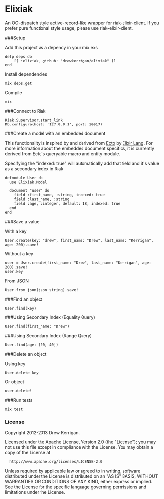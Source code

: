 # Elixiak

An OO-dispatch style active-record-like wrapper for riak-elixir-client. If you prefer pure functional style usage, please use riak-elixir-client.

###Setup

Add this project as a depency in your mix.exs

```
defp deps do
	[{ :elixiak, github: "drewkerrigan/elixiak" }]
end
```

Install dependencies

```
mix deps.get
```

Compile

```
mix
```

###Connect to Riak

```
Riak.Supervisor.start_link
Db.configure(host: '127.0.0.1', port: 10017)
```

###Create a model with an embedded document

This functionality is inspired by and derived from [Ecto](https://github.com/elixir-lang/ecto) by [Elixir Lang](http://elixir-lang.org/). For more information about the embedded document specifics, it is currently derived from Ecto's queryable macro and entity module.

Specifying the "indexed: true" will automatically add that field and it's value as a secondary index in Riak

```
defmodule User do
  use Elixiak.Model

  document "user" do
    field :first_name, :string, indexed: true
    field :last_name, :string
    field :age, :integer, default: 18, indexed: true
  end
end
```

###Save a value

With a key

```
User.create(key: "drew", first_name: "Drew", last_name: "Kerrigan", age: 200).save!
```

Without a key

```
user = User.create(first_name: "Drew", last_name: "Kerrigan", age: 200).save!
user.key
```

From JSON

```
User.from_json(json_string).save!
```

###Find an object

```
User.find(key)
```

###Using Secondary Index (Equality Query)

```
User.find(first_name: "Drew")
```
###Using Secondary Index (Range Query)

```
User.find(age: [20, 40])
```

###Delete an object

Using key

```
User.delete key
```

Or object

```
user.delete!
```

###Run tests

```
mix test
```

### License

Copyright 2012-2013 Drew Kerrigan.

  Licensed under the Apache License, Version 2.0 (the "License");
  you may not use this file except in compliance with the License.
  You may obtain a copy of the License at

      http://www.apache.org/licenses/LICENSE-2.0

  Unless required by applicable law or agreed to in writing, software
  distributed under the License is distributed on an "AS IS" BASIS,
  WITHOUT WARRANTIES OR CONDITIONS OF ANY KIND, either express or implied.
  See the License for the specific language governing permissions and
  limitations under the License.